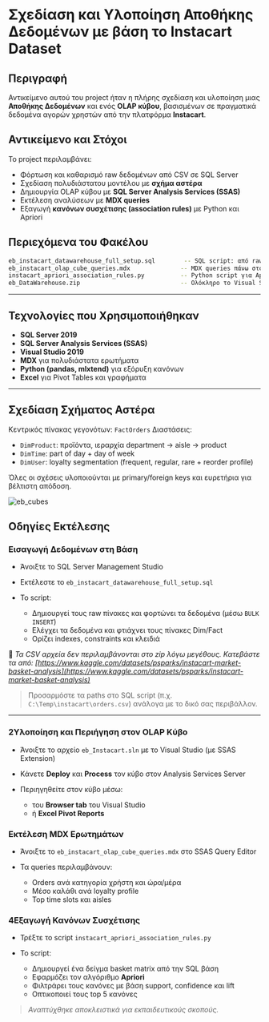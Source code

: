 # Σχεδίαση και Υλοποίηση Αποθήκης Δεδομένων με βάση το Instacart Dataset

## Περιγραφή
Αντικείμενο αυτού του project ήταν η πλήρης σχεδίαση και υλοποίηση μιας **Αποθήκης Δεδομένων** και ενός **OLAP κύβου**, βασισμένων σε πραγματικά δεδομένα αγορών χρηστών από την πλατφόρμα **Instacart**.

## Αντικείμενο και Στόχοι

Το project περιλαμβάνει:
- Φόρτωση και καθαρισμό raw δεδομένων από CSV σε SQL Server
- Σχεδίαση πολυδιάστατου μοντέλου με **σχήμα αστέρα**
- Δημιουργία OLAP κύβου με **SQL Server Analysis Services (SSAS)**
- Εκτέλεση αναλύσεων με **MDX queries**
- Εξαγωγή **κανόνων συσχέτισης (association rules)** με Python και Apriori

## Περιεχόμενα του Φακέλου

```bash
eb_instacart_datawarehouse_full_setup.sql        -- SQL script: από raw δεδομένα σε star schema
eb_instacart_olap_cube_queries.mdx              -- MDX queries πάνω στον κύβο
instacart_apriori_association_rules.py          -- Python script για Apriori & visualization
eb_DataWarehouse.zip                            -- Ολόκληρο το Visual Studio SSAS project (cube, dim, dsv κλπ.)
````

---

## Τεχνολογίες που Χρησιμοποιήθηκαν

* **SQL Server 2019**
* **SQL Server Analysis Services (SSAS)**
* **Visual Studio 2019**
* **MDX** για πολυδιάστατα ερωτήματα
* **Python (pandas, mlxtend)** για εξόρυξη κανόνων
* **Excel** για Pivot Tables και γραφήματα

---

## Σχεδίαση Σχήματος Αστέρα

Κεντρικός πίνακας γεγονότων: `FactOrders`
Διαστάσεις:

* `DimProduct`: προϊόντα, ιεραρχία department → aisle → product
* `DimTime`: part of day + day of week
* `DimUser`: loyalty segmentation (frequent, regular, rare + reorder profile)

Όλες οι σχέσεις υλοποιούνται με primary/foreign keys και ευρετήρια για βέλτιστη απόδοση.

![eb_cubes](https://github.com/user-attachments/assets/58480b79-ed07-4b37-9ca4-3a90e40bc969)


## Οδηγίες Εκτέλεσης

### Εισαγωγή Δεδομένων στη Βάση

* Άνοιξτε το SQL Server Management Studio
* Εκτέλεστε το `eb_instacart_datawarehouse_full_setup.sql`
* Το script:

  * Δημιουργεί τους raw πίνακες και φορτώνει τα δεδομένα (μέσω `BULK INSERT`)
  * Ελέγχει τα δεδομένα και φτιάχνει τους πίνακες Dim/Fact
  * Ορίζει indexes, constraints και κλειδιά

📌 *Τα CSV αρχεία δεν περιλαμβάνονται στο zip λόγω μεγέθους. Κατεβάστε τα από:
[https://www.kaggle.com/datasets/psparks/instacart-market-basket-analysis](https://www.kaggle.com/datasets/psparks/instacart-market-basket-analysis)*

> Προσαρμόστε τα paths στο SQL script (π.χ. `C:\Temp\instacart\orders.csv`) ανάλογα με το δικό σας περιβάλλον.

---

### 2Υλοποίηση και Περιήγηση στον OLAP Κύβο

* Άνοιξτε το αρχείο `eb_Instacart.sln` με το Visual Studio (με SSAS Extension)
* Κάνετε **Deploy** και **Process** τον κύβο στον Analysis Services Server
* Περιηγηθείτε στον κύβο μέσω:

  * του **Browser tab** του Visual Studio
  * ή **Excel Pivot Reports**

### Εκτέλεση MDX Ερωτημάτων

* Άνοιξτε το `eb_instacart_olap_cube_queries.mdx` στο SSAS Query Editor
* Τα queries περιλαμβάνουν:

  * Orders ανά κατηγορία χρήστη και ώρα/μέρα
  * Μέσο καλάθι ανά loyalty profile
  * Top time slots και aisles

### 4Εξαγωγή Κανόνων Συσχέτισης

* Τρέξτε το script `instacart_apriori_association_rules.py`
* Το script:

  * Δημιουργεί ένα δείγμα basket matrix από την SQL βάση
  * Εφαρμόζει τον αλγόριθμο **Apriori**
  * Φιλτράρει τους κανόνες με βάση support, confidence και lift
  * Οπτικοποιεί τους top 5 κανόνες

>*Αναπτύχθηκε αποκλειστικά για εκπαιδευτικούς σκοπούς.*
